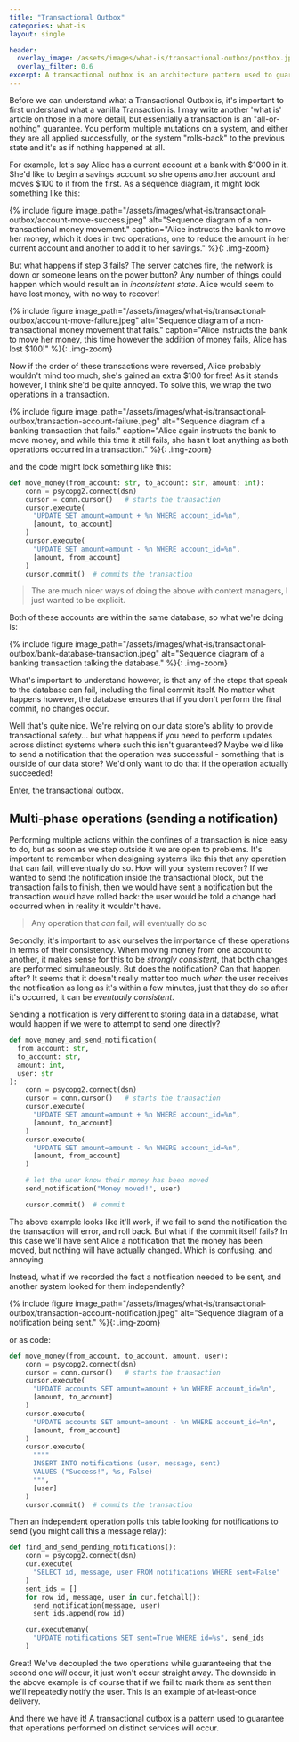 ```yaml
---
title: "Transactional Outbox"
categories: what-is
layout: single

header:
  overlay_image: /assets/images/what-is/transactional-outbox/postbox.jpeg
  overlay_filter: 0.6
excerpt: A transactional outbox is an architecture pattern used to guarantee the sending of events after a mutation has been performed, but only after the data has been committed.
---
```


Before we can understand what a Transactional Outbox is, it's important to first understand what a vanilla Transaction is. I may write another 'what is' article on those in a more detail, but essentially a transaction is an "all-or-nothing" guarantee. You perform multiple mutations on a system, and either they are all applied successfully, or the system "rolls-back" to the previous state and it's as if nothing happened at all.

For example, let's say Alice has a current account at a bank with $1000 in it. She'd like to begin a savings account so she opens another account and moves $100 to it from the first. As a sequence diagram, it might look something like this:

{% include figure image_path="/assets/images/what-is/transactional-outbox/account-move-success.jpeg" alt="Sequence diagram of a non-transactional money movement." caption="Alice instructs the bank to move her money, which it does in two operations, one to reduce the amount in her current account and another to add it to her savings." %}{: .img-zoom}

But what happens if step 3 fails? The server catches fire, the network is down or someone leans on the power button? Any number of things could happen which would result an in _inconsistent state_. Alice would seem to have lost money, with no way to recover!

{% include figure image_path="/assets/images/what-is/transactional-outbox/account-move-failure.jpeg" alt="Sequence diagram of a non-transactional money movement that fails." caption="Alice instructs the bank to move her money, this time however the addition of money fails, Alice has lost $100!" %}{: .img-zoom}

Now if the order of these transactions were reversed, Alice probably wouldn't mind too much, she's gained an extra $100 for free! As it stands however, I think she'd be quite annoyed. To solve this, we wrap the two operations in a transaction.

{% include figure image_path="/assets/images/what-is/transactional-outbox/transaction-account-failure.jpeg" alt="Sequence diagram of a banking transaction that fails." caption="Alice again instructs the bank to move money, and while this time it still fails, she hasn't lost anything as both operations occurred in a transaction." %}{: .img-zoom}

and the code might look something like this:

```python
def move_money(from_account: str, to_account: str, amount: int):
    conn = psycopg2.connect(dsn)
    cursor = conn.cursor()   # starts the transaction
    cursor.execute(
      "UPDATE SET amount=amount + %n WHERE account_id=%n",
      [amount, to_account]
    )
    cursor.execute(
      "UPDATE SET amount=amount - %n WHERE account_id=%n",
      [amount, from_account]
    )
    cursor.commit()  # commits the transaction
```

> The are much nicer ways of doing the above with context managers, I just wanted to be explicit.

Both of these accounts are within the same database, so what we're doing is:

{% include figure image_path="/assets/images/what-is/transactional-outbox/bank-database-transaction.jpeg" alt="Sequence diagram of a banking transaction talking the database." %}{: .img-zoom}

What's important to understand however, is that any of the steps that speak to the database can fail, including the final commit itself. No matter what happens however, the database ensures that if you don't perform the final commit, no changes occur.

Well that's quite nice. We're relying on our data store's ability to provide transactional safety... but what happens if you need to perform updates across distinct systems where such this isn't guaranteed? Maybe we'd like to send a notification that the operation was successful - something that is outside of our data store? We'd only want to do that if the operation actually succeeded!

Enter, the transactional outbox.

## Multi-phase operations (sending a notification)

Performing multiple actions within the confines of a transaction is nice easy to do, but as soon as we step outside it we are open to problems. It's important to remember when designing systems like this that any operation that can fail, will eventually do so. How will your system recover? If we wanted to send the notification inside the transactional block, but the transaction fails to finish, then we would have sent a notification but the transaction would have rolled back: the user would be told a change had occurred when in reality it wouldn't have.

> Any operation that _can_ fail, will eventually do so

Secondly, it's important to ask ourselves the importance of these operations in terms of their consistency. When moving money from one account to another, it makes sense for this to be _strongly consistent_, that both changes are performed simultaneously. But does the notification? Can that happen after? It seems that it doesn't really matter too much _when_ the user receives the notification as long as it's within a few minutes, just that they do so after it's occurred, it can be _eventually consistent_.

Sending a notification is very different to storing data in a database, what would happen if we were to attempt to send one directly?

```python
def move_money_and_send_notification(
  from_account: str,
  to_account: str,
  amount: int,
  user: str
):
    conn = psycopg2.connect(dsn)
    cursor = conn.cursor()   # starts the transaction
    cursor.execute(
      "UPDATE SET amount=amount + %n WHERE account_id=%n",
      [amount, to_account]
    )
    cursor.execute(
      "UPDATE SET amount=amount - %n WHERE account_id=%n",
      [amount, from_account]
    )

    # let the user know their money has been moved
    send_notification("Money moved!", user)

    cursor.commit()  # commit
```

The above example looks like it'll work, if we fail to send the notification the the transaction will error, and roll back. But what if the commit itself fails? In this case we'll have sent Alice a notification that the money has been moved, but nothing will have actually changed. Which is confusing, and annoying.

Instead, what if we recorded the fact a notification needed to be sent, and another system looked for them independently?

{% include figure image_path="/assets/images/what-is/transactional-outbox/transaction-account-notification.jpeg" alt="Sequence diagram of a notification being sent." %}{: .img-zoom}

or as code:

```python
def move_money(from_account, to_account, amount, user):
    conn = psycopg2.connect(dsn)
    cursor = conn.cursor()   # starts the transaction
    cursor.execute(
      "UPDATE accounts SET amount=amount + %n WHERE account_id=%n",
      [amount, to_account]
    )
    cursor.execute(
      "UPDATE accounts SET amount=amount - %n WHERE account_id=%n",
      [amount, from_account]
    )
    cursor.execute(
      """"
      INSERT INTO notifications (user, message, sent)
      VALUES ("Success!", %s, False)
      """,
      [user]
    )
    cursor.commit()  # commits the transaction
```

Then an independent operation polls this table looking for notifications to send (you might call this a message relay):

```python
def find_and_send_pending_notifications():
    conn = psycopg2.connect(dsn)
    cur.execute(
      "SELECT id, message, user FROM notifications WHERE sent=False"
    )
    sent_ids = []
    for row_id, message, user in cur.fetchall():
      send_notification(message, user)
      sent_ids.append(row_id)

    cur.executemany(
      "UPDATE notifications SET sent=True WHERE id=%s", send_ids
    )
```

Great! We've decoupled the two operations while guaranteeing that the second one _will_ occur, it just won't occur straight away. The downside in the above example is of course that if we fail to mark them as sent then we'll repeatedly notify the user. This is an example of at-least-once delivery.

And there we have it! A transactional outbox is a pattern used to guarantee that operations performed on distinct services will occur.
